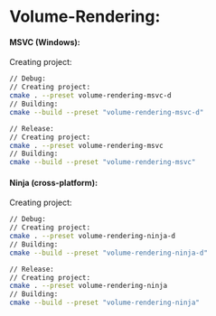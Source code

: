 # Volume-Rendering:
#### MSVC (Windows):
Creating project:
```sh
// Debug:
// Creating project:
cmake . --preset volume-rendering-msvc-d
// Building:
cmake --build --preset "volume-rendering-msvc-d"

// Release:
// Creating project:
cmake . --preset volume-rendering-msvc
// Building:
cmake --build --preset "volume-rendering-msvc"
```

#### Ninja (cross-platform):
Creating project:
```sh
// Debug:
// Creating project:
cmake . --preset volume-rendering-ninja-d
// Building:
cmake --build --preset "volume-rendering-ninja-d"

// Release:
// Creating project:
cmake . --preset volume-rendering-ninja
// Building:
cmake --build --preset "volume-rendering-ninja"
```
